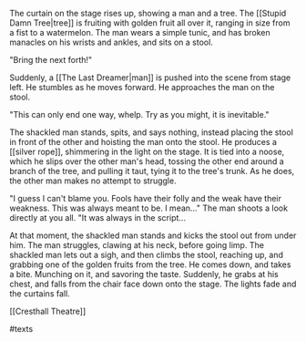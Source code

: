 The curtain on the stage rises up, showing a man and a tree. The [[Stupid Damn Tree|tree]] is fruiting with golden fruit all over it, ranging in size from a fist to a watermelon. The man wears a simple tunic, and has broken manacles on his wrists and ankles, and sits on a stool.

"Bring the next forth!"

Suddenly, a [[The Last Dreamer|man]] is pushed into the scene from stage left. He stumbles as he moves forward. He approaches the man on the stool.

"This can only end one way, whelp. Try as you might, it is inevitable."

The shackled man stands, spits, and says nothing, instead placing the stool in front of the other and hoisting the man onto the stool. He produces a [[silver rope]], shimmering in the light on the stage. It is tied into a noose, which he slips over the other man's head, tossing the other end around a branch of the tree, and pulling it taut, tying it to the tree's trunk. As he does, the other man makes no attempt to struggle.

"I guess I can't blame you. Fools have their folly and the weak have their weakness. This was always meant to be. I mean..." The man shoots a look directly at you all. "It was always in the script...

At that moment, the shackled man stands and kicks the stool out from under him. The man struggles, clawing at his neck, before going limp. The shackled man lets out a sigh, and then climbs the stool, reaching up, and grabbing one of the golden fruits from the tree. He comes down, and takes a bite. Munching on it, and savoring the taste. Suddenly, he grabs at his chest, and falls from the chair face down onto the stage. The lights fade and the curtains fall.

[[Cresthall Theatre]]

#texts